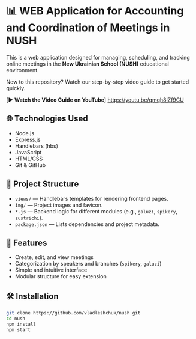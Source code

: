 # 📊 WEB Application for Accounting and Coordination of Meetings in NUSH

This is a web application designed for managing, scheduling, and tracking online meetings in the **New Ukrainian School (NUSH)** educational environment.

New to this repository? Watch our step-by-step video guide to get started quickly.

[**▶️ Watch the Video Guide on YouTube**] https://youtu.be/qmqh8lZf9CU

## 🌐 Technologies Used

- Node.js
- Express.js
- Handlebars (hbs)
- JavaScript
- HTML/CSS
- Git & GitHub

## 📁 Project Structure

- `views/` — Handlebars templates for rendering frontend pages.
- `img/` — Project images and favicon.
- `*.js` — Backend logic for different modules (e.g., `galuzі`, `spikery`, `zustrichi`).
- `package.json` — Lists dependencies and project metadata.

## 🚀 Features

- Create, edit, and view meetings
- Categorization by speakers and branches (`spikery`, `galuzi`)
- Simple and intuitive interface
- Modular structure for easy extension

## 🛠 Installation

```bash
git clone https://github.com/vladleshchuk/nush.git
cd nush
npm install
npm start
